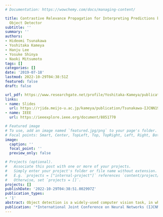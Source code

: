 ```yaml
---
# Documentation: https://wowchemy.com/docs/managing-content/

title: Contrastive Relevance Propagation for Interpreting Predictions by a Single-Shot
  Object Detector
subtitle: ''
summary: ''
authors:
- Hideomi Tsunakawa
- Yoshitaka Kameya
- Hanju Lee
- Yosuke Shinya
- Naoki Mitsumoto
tags: []
categories: []
date: '2019-07-18'
lastmod: 2022-10-29T04:38:51Z
featured: false
draft: false

url_pdf: https://www.researchgate.net/profile/Yoshitaka-Kameya/publication/332344761_Contrastive_Relevance_Propagation_for_Interpreting_Predictions_by_a_Single-Shot_Object_Detector/links/5db39aa1a6fdccc99d9d085b/Contrastive-Relevance-Propagation-for-Interpreting-Predictions-by-a-Single-Shot-Object-Detector.pdf
links:
- name: Slides
  url: https://rjida.meijo-u.ac.jp/kameya/publication/Tsunakawa-IJCNN19-slides.pdf
- name: IEEE
  url: https://ieeexplore.ieee.org/document/8851770

# Featured image
# To use, add an image named `featured.jpg/png` to your page's folder.
# Focal points: Smart, Center, TopLeft, Top, TopRight, Left, Right, BottomLeft, Bottom, BottomRight.
image:
  caption: ''
  focal_point: ''
  preview_only: false

# Projects (optional).
#   Associate this post with one or more of your projects.
#   Simply enter your project's folder or file name without extension.
#   E.g. `projects = ["internal-project"]` references `content/project/deep-learning/index.md`.
#   Otherwise, set `projects = []`.
projects: []
publishDate: '2022-10-29T04:38:51.002997Z'
publication_types:
- '1'
abstract: Object detection is a widely-used computer vision task, in which we identify a bounding box around each object in an image and classify the object into one of pre-defined classes. Single Shot MultiBox Detector (SSD) is a real-time object detector based on a single convolutional neural network. SSD is popular and known for high speed and accuracy, but its black-box nature is not ignorable when it is applied to critical systems. In this paper, we propose Contrastive Relevance Propagation (CRP), an extension of Layer-wise Relevance Propagation (LRP) tailored for SSD. CRP can consistently deal with SSD's heterogeneous output, i.e. confidences for object classes and location offsets, and create a heatmap that highlights a crucial part of the input, which is not available with a standard use of LRP. By experiments with the Pascal VOC 2012 dataset, we confirmed the quality of heatmaps created by CRP, and with such heatmaps, we conducted a simple analysis on prediction errors made by SSD.
publication: '*International Joint Conference on Neural Networks (IJCNN)*'
---
```

